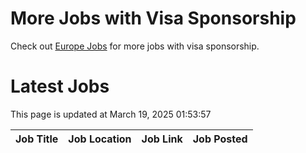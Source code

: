 # More Jobs with Visa Sponsorship

Check out [Europe Jobs](https://github.com/sureshparimi/europejobs#latest-jobs) for more jobs with visa sponsorship.

# Latest Jobs

This page is updated at March 19, 2025 01:53:57

| Job Title | Job Location | Job Link | Job Posted |
| --- | --- | --- | --- |
